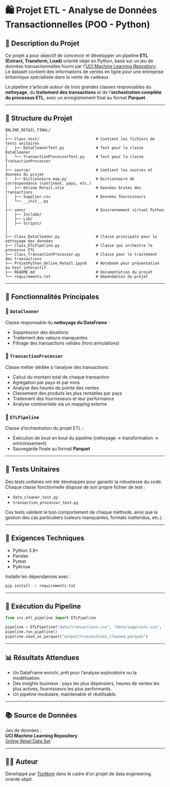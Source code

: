 
# 🛍️ Projet ETL - Analyse de Données Transactionnelles (POO - Python)

## 📌 Description du Projet

Ce projet a pour objectif de concevoir et développer un pipeline **ETL (Extract, Transform, Load)** orienté objet en Python, basé sur un jeu de données transactionnelles fourni par l'[UCI Machine Learning Repository](https://archive.ics.uci.edu/).  
Le dataset contient des informations de ventes en ligne pour une entreprise britannique spécialisée dans la vente de cadeaux.

Le pipeline s'articule autour de trois grandes classes responsables du **nettoyage**, du **traitement des transactions** et de l'**orchestration complète du processus ETL**, avec un enregistrement final au format **Parquet**.

---



## 📁 Structure du Projet

```
ONLINE_RETAIL_FINAL/
│
├── Class_test/                         # Contient les fichiers de tests unitaires
│   ├── DataCleanerTest.py              # Test pour la classe DataCleaner
│   └── TransactionProcessorTest.py     # Test pour la classe TransactionProcessor
│
├── source/                             # Contient les sources et données du projet
│   ├── Dictionnaire_map.py             # Dictionnaire de correspondance (continent, pays, etc.)
│   ├── Online Retail.xlsx              # Données brutes des transactions
│   ├── Supplier.csv                    # Données fournisseurs
│   └── __init__.py
│
├── venv/                               # Environnement virtuel Python
│   ├── Include/
│   ├── Lib/
│   ├── Scripts/
│  
│
├── Class_DataCleaner.py                # Classe principale pour le nettoyage des données
├── Class_ETLPipeline.py                # Classe qui orchestre le processus ETL
├── Class_TransactionProcessor.py       # Classe pour le traitement des transactions
├── ProjetPython_Online_Retail.ipynb    # Notebook pour présentation ou test interactif
├── README.md                           # Documentation du projet
└── requirements.txt                    # Dépendances du projet

```

---

## 🧠 Fonctionnalités Principales

### 🔹 `DataCleaner`
Classe responsable du **nettoyage du DataFrame** :
- Suppression des doublons
- Traitement des valeurs manquantes
- Filtrage des transactions valides (hors annulations)

### 🔹 `TransactionProcessor`
Classe métier dédiée à l’analyse des transactions :
- Calcul du montant total de chaque transaction
- Agrégation par pays et par mois
- Analyse des heures de pointe des ventes
- Classement des produits les plus rentables par pays
- Traitement des fournisseurs et leur performance
- Analyse continentale via un mapping externe

### 🔹 `ETLPipeline`
Classe d’orchestration du projet ETL :
- Exécution de bout en bout du pipeline (nettoyage → transformation → enrichissement)
- Sauvegarde finale au format **Parquet**

---

## 🧪 Tests Unitaires

Des tests unitaires ont été développés pour garantir la robustesse du code.  
Chaque classe fonctionnelle dispose de son propre fichier de test :

- `data_cleaner_test.py`
- `transaction_processor_test.py`

Ces tests valident le bon comportement de chaque méthode, ainsi que la gestion des cas particuliers (valeurs manquantes, formats inattendus, etc.).

---

## 📝 Exigences Techniques

- Python 3.9+
- Pandas
- Pytest
- PyArrow

Installe les dépendances avec :

```bash
pip install -r requirements.txt
```

---

## 🚀 Exécution du Pipeline

```python
from src.etl_pipeline import ETLPipeline

pipeline = ETLPipeline("data/transactions.csv", "data/suppliers.csv", "data/country_continent_mapping.csv")
pipeline.run_pipeline()
pipeline.save_as_parquet("output/transactions_cleaned.parquet")
```

---

## 📊 Résultats Attendues

- Un DataFrame enrichi, prêt pour l’analyse exploratoire ou la modélisation.
- Des insights business : pays les plus dépensiers, heures de ventes les plus actives, fournisseurs les plus performants.
- Un pipeline modulaire, maintenable et réutilisable.

---

## 📚 Source de Données

Jeu de données :  
**UCI Machine Learning Repository**  
[Online Retail Data Set](https://archive.ics.uci.edu/ml/datasets/online+retail)

---

## 👨‍💻 Auteur

Développé par [TonNom](https://github.com/TonNom) dans le cadre d’un projet de data engineering orienté objet.
